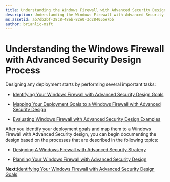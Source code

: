 ```yaml
---
title: Understanding the Windows Firewall with Advanced Security Design Process (Windows 10)
description: Understanding the Windows Firewall with Advanced Security Design Process
ms.assetid: ab7db2bf-38c8-48eb-82e0-3d284055e7bb
author: brianlic-msft
---
```


# Understanding the Windows Firewall with Advanced Security Design Process


Designing any deployment starts by performing several important tasks:

-   [Identifying Your Windows Firewall with Advanced Security Design Goals](identifying-your-windows-firewall-with-advanced-security-deployment-goals.md)

-   [Mapping Your Deployment Goals to a Windows Firewall with Advanced Security Design](mapping-your-deployment-goals-to-a-windows-firewall-with-advanced-security-design.md)

-   [Evaluating Windows Firewall with Advanced Security Design Examples](evaluating-windows-firewall-with-advanced-security-design-examples.md)

After you identify your deployment goals and map them to a Windows Firewall with Advanced Security design, you can begin documenting the design based on the processes that are described in the following topics:

-   [Designing A Windows Firewall with Advanced Security Strategy](designing-a-windows-firewall-with-advanced-security-strategy.md)

-   [Planning Your Windows Firewall with Advanced Security Design](planning-your-windows-firewall-with-advanced-security-design.md)

**Next:**[Identifying Your Windows Firewall with Advanced Security Design Goals](identifying-your-windows-firewall-with-advanced-security-deployment-goals.md)

 

 





